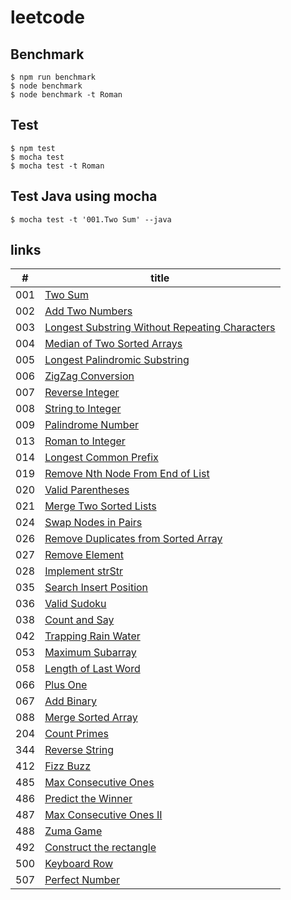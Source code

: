 # leetcode

## Benchmark
```
$ npm run benchmark
$ node benchmark
$ node benchmark -t Roman
```

## Test
```
$ npm test
$ mocha test
$ mocha test -t Roman
```

## Test Java using mocha
```
$ mocha test -t '001.Two Sum' --java
```

## links
|#|title|
|---|---|
|001|[Two Sum](https://github.com/suguru03/leetcode/tree/master/algorithms/001.Two%20Sum)|
|002|[Add Two Numbers](https://github.com/suguru03/leetcode/tree/master/algorithms/002.Add%20Two%20Numbers)|
|003|[Longest Substring Without Repeating Characters](https://github.com/suguru03/leetcode/tree/master/algorithms/003.Longest%20Substring%20Without%20Repeating%20Characters)|
|004|[Median of Two Sorted Arrays](https://github.com/suguru03/leetcode/tree/master/algorithms/004.Median%20of%20Two%20Sorted%20Arrays)|
|005|[Longest Palindromic Substring](https://github.com/suguru03/leetcode/tree/master/algorithms/005.Longest%20Palindromic%20Substring)|
|006|[ZigZag Conversion](https://github.com/suguru03/leetcode/tree/master/algorithms/006.ZigZag%20Conversion)|
|007|[Reverse Integer](https://github.com/suguru03/leetcode/tree/master/algorithms/007.Reverse%20Integer)|
|008|[String to Integer](https://github.com/suguru03/leetcode/tree/master/algorithms/008.String%20to%20Integer)|
|009|[Palindrome Number](https://github.com/suguru03/leetcode/tree/master/algorithms/009.Palindrome%20Number)|
|013|[Roman to Integer](https://github.com/suguru03/leetcode/tree/master/algorithms/013.Roman%20to%20Integer)|
|014|[Longest Common Prefix](https://github.com/suguru03/leetcode/tree/master/algorithms/014.Longest%20Common%20Prefix)|
|019|[Remove Nth Node From End of List](https://github.com/suguru03/leetcode/tree/master/algorithms/019.Remove%20Nth%20Node%20From%20End%20of%20List)|
|020|[Valid Parentheses](https://github.com/suguru03/leetcode/tree/master/algorithms/020.Valid%20Parentheses)|
|021|[Merge Two Sorted Lists](https://github.com/suguru03/leetcode/tree/master/algorithms/021.Merge%20Two%20Sorted%20Lists)|
|024|[Swap Nodes in Pairs](https://github.com/suguru03/leetcode/tree/master/algorithms/024.Swap%20Nodes%20in%20Pairs)|
|026|[Remove Duplicates from Sorted Array](https://github.com/suguru03/leetcode/tree/master/algorithms/026.Remove%20Duplicates%20from%20Sorted%20Array)|
|027|[Remove Element](https://github.com/suguru03/leetcode/tree/master/algorithms/027.Remove%20Element)|
|028|[Implement strStr](https://github.com/suguru03/leetcode/tree/master/algorithms/028.Implement%20strStr)|
|035|[Search Insert Position](https://github.com/suguru03/leetcode/tree/master/algorithms/035.Search%20Insert%20Position)|
|036|[Valid Sudoku](https://github.com/suguru03/leetcode/tree/master/algorithms/036.Valid%20Sudoku)|
|038|[Count and Say](https://github.com/suguru03/leetcode/tree/master/algorithms/038.Count%20and%20Say)|
|042|[Trapping Rain Water](https://github.com/suguru03/leetcode/tree/master/algorithms/042.Trapping%20Rain%20Water)|
|053|[Maximum Subarray](https://github.com/suguru03/leetcode/tree/master/algorithms/053.Maximum%20Subarray)|
|058|[Length of Last Word](https://github.com/suguru03/leetcode/tree/master/algorithms/058.Length%20of%20Last%20Word)|
|066|[Plus One](https://github.com/suguru03/leetcode/tree/master/algorithms/066.Plus%20One)|
|067|[Add Binary](https://github.com/suguru03/leetcode/tree/master/algorithms/067.Add%20Binary)|
|088|[Merge Sorted Array](https://github.com/suguru03/leetcode/tree/master/algorithms/088.Merge%20Sorted%20Array)|
|204|[Count Primes](https://github.com/suguru03/leetcode/tree/master/algorithms/204.Count%20Primes)|
|344|[Reverse String](https://github.com/suguru03/leetcode/tree/master/algorithms/344.Reverse%20String)|
|412|[Fizz Buzz](https://github.com/suguru03/leetcode/tree/master/algorithms/412.Fizz%20Buzz)|
|485|[Max Consecutive Ones](https://github.com/suguru03/leetcode/tree/master/algorithms/485.Max%20Consecutive%20Ones)|
|486|[Predict the Winner](https://github.com/suguru03/leetcode/tree/master/algorithms/486.Predict%20the%20Winner)|
|487|[Max Consecutive Ones II](https://github.com/suguru03/leetcode/tree/master/algorithms/487.Max%20Consecutive%20Ones%20II)|
|488|[Zuma Game](https://github.com/suguru03/leetcode/tree/master/algorithms/488.Zuma%20Game)|
|492|[Construct the rectangle](https://github.com/suguru03/leetcode/tree/master/algorithms/492.Construct%20the%20rectangle)|
|500|[Keyboard Row](https://github.com/suguru03/leetcode/tree/master/algorithms/500.Keyboard%20Row)|
|507|[Perfect Number](https://github.com/suguru03/leetcode/tree/master/algorithms/507.Perfect%20Number)|
